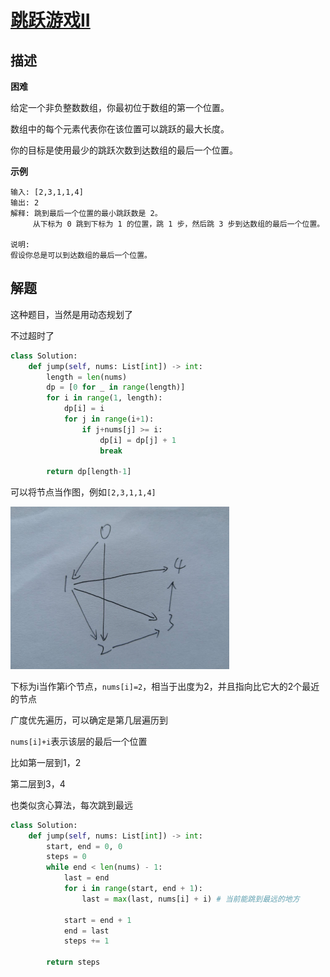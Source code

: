 # [跳跃游戏II](https://leetcode-cn.com/problems/jump-game-ii/)

## 描述  
**困难**  

给定一个非负整数数组，你最初位于数组的第一个位置。

数组中的每个元素代表你在该位置可以跳跃的最大长度。

你的目标是使用最少的跳跃次数到达数组的最后一个位置。

**示例**

    输入: [2,3,1,1,4]
    输出: 2
    解释: 跳到最后一个位置的最小跳跃数是 2。
         从下标为 0 跳到下标为 1 的位置，跳 1 步，然后跳 3 步到达数组的最后一个位置。
    
    说明:
    假设你总是可以到达数组的最后一个位置。

## 解题  
这种题目，当然是用动态规划了   

不过超时了

```python 
class Solution:
    def jump(self, nums: List[int]) -> int:
        length = len(nums)
        dp = [0 for _ in range(length)]
        for i in range(1, length):
            dp[i] = i
            for j in range(i+1):
                if j+nums[j] >= i: 
                    dp[i] = dp[j] + 1
                    break
        
        return dp[length-1]
```

可以将节点当作图，例如`[2,3,1,1,4]`
<div align="left"><img src="img/45.png" style='transform:rotate(0deg)' width = "350"/></div>

下标为i当作第i个节点，`nums[i]=2`，相当于出度为2，并且指向比它大的2个最近的节点  

广度优先遍历，可以确定是第几层遍历到   

`nums[i]+i`表示该层的最后一个位置  

比如第一层到1，2  

第二层到3，4

也类似贪心算法，每次跳到最远

```python
class Solution:
    def jump(self, nums: List[int]) -> int:
        start, end = 0, 0
        steps = 0
        while end < len(nums) - 1:
            last = end
            for i in range(start, end + 1):
                last = max(last, nums[i] + i) # 当前能跳到最远的地方
                
            start = end + 1
            end = last
            steps += 1

        return steps
```
